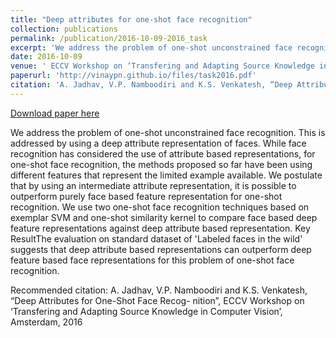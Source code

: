 ```yaml
---
title: "Deep attributes for one-shot face recognition"
collection: publications
permalink: /publication/2016-10-09-2016_task
excerpt: 'We address the problem of one-shot unconstrained face recognition. This is addressed by using a deep attribute representation of faces. While face recognition has considered the use of attribute based representations, for one-shot face recognition, the methods proposed so far have been using different features that represent the limited example available. We postulate that by using an intermediate attribute representation, it is possible to outperform purely face based feature representation for one-shot recognition. We use two one-shot face recognition techniques based on exemplar SVM and one-shot similarity kernel to compare face based deep feature representations against deep attribute based representation. Key ResultThe evaluation on standard dataset of &apos;Labeled faces in the wild&apos; suggests that deep attribute based representations can outperform deep feature based face representations for this problem of one-shot face recognition.'
date: 2016-10-09
venue: ' ECCV Workshop on ‘Transfering and Adapting Source Knowledge in Computer Vision’'
paperurl: 'http://vinaypn.github.io/files/task2016.pdf'
citation: 'A. Jadhav, V.P. Namboodiri and K.S. Venkatesh, “Deep Attributes for One-Shot Face Recog- nition”, ECCV Workshop on ‘Transfering and Adapting Source Knowledge in Computer Vision’, Amsterdam, 2016'
---
```


<a href='http://vinaypn.github.io/files/task2016.pdf'>Download paper here</a>

We address the problem of one-shot unconstrained face recognition. This is addressed by using a deep attribute representation of faces. While face recognition has considered the use of attribute based representations, for one-shot face recognition, the methods proposed so far have been using different features that represent the limited example available. We postulate that by using an intermediate attribute representation, it is possible to outperform purely face based feature representation for one-shot recognition. We use two one-shot face recognition techniques based on exemplar SVM and one-shot similarity kernel to compare face based deep feature representations against deep attribute based representation. Key ResultThe evaluation on standard dataset of &apos;Labeled faces in the wild&apos; suggests that deep attribute based representations can outperform deep feature based face representations for this problem of one-shot face recognition.

Recommended citation: A. Jadhav, V.P. Namboodiri and K.S. Venkatesh, “Deep Attributes for One-Shot Face Recog- nition”, ECCV Workshop on ‘Transfering and Adapting Source Knowledge in Computer Vision’, Amsterdam, 2016